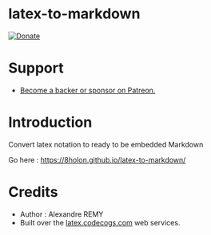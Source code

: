 # latex-to-markdown
[![Donate](https://img.shields.io/badge/Donate-PayPal-green.svg)](https://www.paypal.com/cgi-bin/webscr?cmd=_s-xclick&hosted_button_id=9LWA3PBZBJ9ZW&custom=a1&notify_url=a2&source=a3)

# Support
* [Become a backer or sponsor on Patreon.](https://www.patreon.com/8HoLoN) 

# Introduction
Convert latex notation to ready to be embedded Markdown

Go here : https://8holon.github.io/latex-to-markdown/

# Credits
* Author : Alexandre REMY
* Built over the [latex.codecogs.com](https://latex.codecogs.com) web services.
